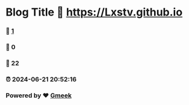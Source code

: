 # Blog Title :link: https://Lxstv.github.io 
### :page_facing_up: [1](https://Lxstv.github.io/tag.html) 
### :speech_balloon: 0 
### :hibiscus: 22 
### :alarm_clock: 2024-06-21 20:52:16 
### Powered by :heart: [Gmeek](https://github.com/Meekdai/Gmeek)
